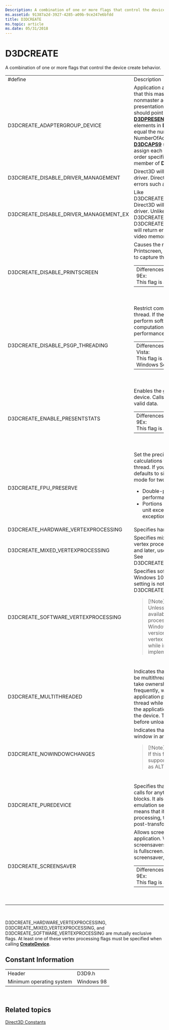 ```yaml
---
Description: A combination of one or more flags that control the device create behavior.
ms.assetid: 91387a2d-3927-4285-a09b-9ce247e6bfdd
title: D3DCREATE
ms.topic: article
ms.date: 05/31/2018
---
```


# D3DCREATE

A combination of one or more flags that control the device create behavior.



<table>
<colgroup>
<col style="width: 50%" />
<col style="width: 50%" />
</colgroup>
<tbody>
<tr class="odd">
<td>#define</td>
<td>Description</td>
</tr>
<tr class="even">
<td>D3DCREATE_ADAPTERGROUP_DEVICE</td>
<td>Application asks the device to drive all the heads that this master adapter owns. The flag is illegal on nonmaster adapters. If this flag is set, the presentation parameters passed to <a href="/windows/desktop/api"><strong>CreateDevice</strong></a> should point to an array of <a href="d3dpresent-parameters"><strong>D3DPRESENT_PARAMETERS</strong></a>. The number of elements in <strong>D3DPRESENT_PARAMETERS</strong> should equal the number of adapters defined by the NumberOfAdaptersInGroup member of the <a href="/windows/desktop/api/D3D9Caps/ns-d3d9caps-_d3dcaps9"><strong>D3DCAPS9</strong></a> structure. The DirectX runtime will assign each element to each head in the numerical order specified by the AdapterOrdinalInGroup member of <strong>D3DCAPS9</strong>.</td>
</tr>
<tr class="odd">
<td>D3DCREATE_DISABLE_DRIVER_MANAGEMENT</td>
<td>Direct3D will manage resources instead of the driver. Direct3D calls will not fail for resource errors such as insufficient video memory.</td>
</tr>
<tr class="even">
<td>D3DCREATE_DISABLE_DRIVER_MANAGEMENT_EX</td>
<td>Like D3DCREATE_DISABLE_DRIVER_MANAGEMENT, Direct3D will manage resources instead of the driver. Unlike D3DCREATE_DISABLE_DRIVER_MANAGEMENT, D3DCREATE_DISABLE_DRIVER_MANAGEMENT_EX will return errors for conditions such as insufficient video memory.</td>
</tr>
<tr class="odd">
<td>D3DCREATE_DISABLE_PRINTSCREEN</td>
<td>Causes the runtime not register hotkeys for Printscreen, Ctrl-Printscreen and Alt-Printscreen to capture the desktop or window content. 
<table>
<tbody>
<tr class="odd">
<td>Differences between Direct3D 9 and Direct3D 9Ex:<br/> This flag is available in Direct3D 9Ex only.<br/></td>
</tr>
</tbody>
</table>

<p> </p></td>
</tr>
<tr class="even">
<td>D3DCREATE_DISABLE_PSGP_THREADING</td>
<td>Restrict computation to the main application thread. If the flag is not set, the runtime may perform software vertex processing and other computations in worker thread to improve performance on multi-processor systems. 
<table>
<tbody>
<tr class="odd">
<td>Differences between Windows XP and Windows Vista:<br/> This flag is available on Windows Vista, Windows Server 2008, and Windows 7.<br/></td>
</tr>
</tbody>
</table>

<p> </p></td>
</tr>
<tr class="odd">
<td>D3DCREATE_ENABLE_PRESENTSTATS</td>
<td>Enables the gathering of present statistics on the device. Calls to <a href="https://docs.microsoft.com/previous-versions/windows/desktop/legacy/bb205901(v=vs.85)"><strong>GetPresentStatistics</strong></a> will return valid data. 
<table>
<tbody>
<tr class="odd">
<td>Differences between Direct3D 9 and Direct3D 9Ex:<br/> This flag is available in Direct3D 9Ex only.<br/></td>
</tr>
</tbody>
</table>

<p> </p></td>
</tr>
<tr class="even">
<td>D3DCREATE_FPU_PRESERVE</td>
<td>Set the precision for Direct3D floating-point calculations to the precision used by the calling thread. If you do not specify this flag, Direct3D defaults to single-precision round-to-nearest mode for two reasons:
<ul>
<li>Double-precision mode will reduce Direct3D performance.</li>
<li>Portions of Direct3D assume floating-point unit exceptions are masked; unmasking these exceptions may result in undefined behavior.</li>
</ul></td>
</tr>
<tr class="odd">
<td>D3DCREATE_HARDWARE_VERTEXPROCESSING</td>
<td>Specifies hardware vertex processing.</td>
</tr>
<tr class="even">
<td>D3DCREATE_MIXED_VERTEXPROCESSING</td>
<td>Specifies mixed (both software and hardware) vertex processing. For Windows 10, version 1607 and later, use of this setting is not recommended. See D3DCREATE_SOFTWARE_VERTEXPROCESSING.</td>
</tr>
<tr class="odd">
<td>D3DCREATE_SOFTWARE_VERTEXPROCESSING</td>
<td>Specifies software vertex processing. For Windows 10, version 1607 and later, use of this setting is not recommended. Use D3DCREATE_HARDWARE_VERTEXPROCESSING.
<div class="alert">
<blockquote>
[!Note]<br />
Unless hardware vertex processing is not available, the usage of software vertex processing is not recommended in Windows 10, version 1607 (and later versions) because the efficiency of software vertex processing was significantly reduced while improving the security of the implementation.
</blockquote>
</div>
<div>
 
</div></td>
</tr>
<tr class="even">
<td>D3DCREATE_MULTITHREADED</td>
<td>Indicates that the application requests Direct3D to be multithread safe. This makes a Direct3D thread take ownership of its global <a href="https://docs.microsoft.com/windows/desktop/Sync/critical-section-objects">critical section</a> more frequently, which can degrade performance. If an application processes window messages in one thread while making Direct3D API calls in another, the application must use this flag when creating the device. This window must also be destroyed before unloading d3d9.dll.</td>
</tr>
<tr class="odd">
<td>D3DCREATE_NOWINDOWCHANGES</td>
<td>Indicates that Direct3D must not alter the focus window in any way.
<div class="alert">
<blockquote>
[!Note]<br />
If this flag is set, the application must fully support all focus management events, such as ALT+TAB and mouse click events.
</blockquote>
</div>
<div>
 
</div></td>
</tr>
<tr class="even">
<td>D3DCREATE_PUREDEVICE</td>
<td>Specifies that Direct3D does not support Get* calls for anything that can be stored in state blocks. It also tells Direct3D not to provide any emulation services for vertex processing. This means that if the device does not support vertex processing, then the application can use only post-transformed vertices.</td>
</tr>
<tr class="odd">
<td>D3DCREATE_SCREENSAVER</td>
<td>Allows screensavers during a fullscreen application. Without this flag, Direct3D will disable screensavers for as long as the calling application is fullscreen. If the calling application is already a screensaver, this flag has no effect. 
<table>
<tbody>
<tr class="odd">
<td>Differences between Direct3D 9 and Direct3D 9Ex:<br/> This flag is available in Direct3D 9Ex only.<br/></td>
</tr>
</tbody>
</table>

<p> </p></td>
</tr>
</tbody>
</table>



 

D3DCREATE\_HARDWARE\_VERTEXPROCESSING, D3DCREATE\_MIXED\_VERTEXPROCESSING, and D3DCREATE\_SOFTWARE\_VERTEXPROCESSING are mutually exclusive flags. At least one of these vertex processing flags must be specified when calling [**CreateDevice**](https://msdn.microsoft.com/library/Bb174313(v=VS.85).aspx).

## Constant Information



|                          |            |
|--------------------------|------------|
| Header                   | D3D9.h     |
| Minimum operating system | Windows 98 |



 

## Related topics

<dl> <dt>

[Direct3D Constants](dx9-graphics-reference-d3d-constants.md)
</dt> </dl>

 

 




